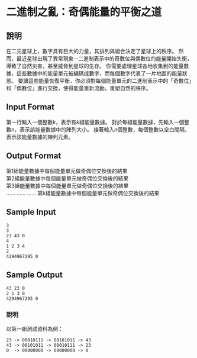 # 二進制之亂：奇偶能量的平衡之道

## 說明 ##
在二元星球上，數字具有巨大的力量，其排列與組合決定了星球上的秩序。
然而，最近星球出現了異常現象--二進制表示中的奇數位與偶數位的能量開始失衡，導致了自然災害，甚至威脅到星球的生存。
你需要處理星球各地收集到的能量數據，這些數據中的能量單元被編碼成數字，而每個數字代表了一片地區的能量狀態。
要讓這些能量恢復平衡，你必須對每個能量單元的二進制表示中的「奇數位」和「偶數位」進行交換，使得能量重新流動，重塑自然的秩序。 

## Input Format ##
第一行輸入一個整數$k$，表示有$k$組能量數據。
對於每組能量數據，先輸入一個整數$n$，表示該能量數據中的陣列大小。
接著輸入$n$個整數，每個整數以空白間隔，表示該能量數據的陣列元素。

## Output Format ##

第1組能量數據中每個能量單元做奇偶位交換後的結果<br>
第2組能量數據中每個能量單元做奇偶位交換後的結果<br>
第3組能量數據中每個能量單元做奇偶位交換後的結果<br>
......
......
......
第k組能量數據中每個能量單元做奇偶位交換後的結果<br>

## Sample Input ##
```
3
3
23 43 0
4
1 2 3 4
2
4294967295 0
```

## Sample Output ##
```
43 23 0
2 1 3 8
4294967295 0
```

### 說明
以第一組測試資料為例：
```
23 -> 00010111 -> 00101011 -> 43
43 -> 00101011 -> 00010111 -> 23
0  -> 00000000 -> 00000000 -> 0
```
